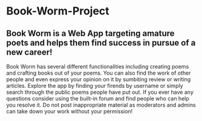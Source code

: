 # Book-Worm-Project

## Book Worm is a Web App targeting amature poets and helps them find success in pursue of a new career!

Book Worm has several different functionalities including creating poems and crafting books out of your poems. You can also find the work of other people and even express your opinion on it by sumbiting review or writing articles. Explore the app by finding your firends by username or simply search through the public poems people have put out. If you ever have any questions consider using the built-in forum and find people who can help you resolve it. Do not post inappropriate material as moderators and admins can take down your work without your permission!
